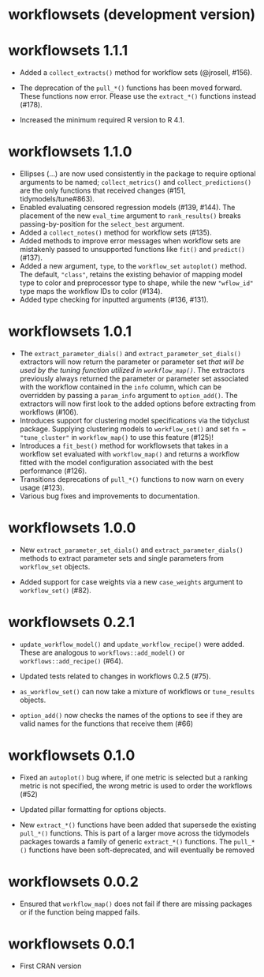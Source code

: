 # workflowsets (development version)

# workflowsets 1.1.1

* Added a `collect_extracts()` method for workflow sets (@jrosell, #156).

* The deprecation of the `pull_*()` functions has been moved forward. These functions now error. Please use the `extract_*()` functions instead (#178).

* Increased the minimum required R version to R 4.1.

# workflowsets 1.1.0

* Ellipses (...) are now used consistently in the package to require optional arguments to be named; `collect_metrics()` and `collect_predictions()` are the only functions that received changes (#151, tidymodels/tune#863).
* Enabled evaluating censored regression models (#139, #144). The placement of 
  the new `eval_time` argument to `rank_results()` breaks passing-by-position 
  for the `select_best` argument.
* Added a `collect_notes()` method for workflow sets (#135).
* Added methods to improve error messages when workflow sets are mistakenly
  passed to unsupported functions like `fit()` and `predict()` (#137).
* Added a new argument, `type`, to the `workflow_set` `autoplot()` method. The
  default, `"class"`, retains the existing behavior of mapping model type to 
  color and preprocessor type to shape, while the new `"wflow_id"`
  type maps the workflow IDs to color (#134).
* Added type checking for inputted arguments (#136, #131).

# workflowsets 1.0.1

* The `extract_parameter_dials()` and `extract_parameter_set_dials()` extractors
  will now return the parameter or parameter set 
  _that will be used by the tuning function utilized in `workflow_map()`_. 
  The extractors previously always returned the parameter or parameter set
  associated with the workflow contained in the `info` column, which can be
  overridden by passing a `param_info` argument to `option_add()`. The 
  extractors will now first look to the added options before extracting from
  workflows (#106).
* Introduces support for clustering model specifications via the tidyclust 
  package. Supplying clustering models to `workflow_set()` and set
  `fn = "tune_cluster"` in `workflow_map()` to use this feature (#125)!
* Introduces a `fit_best()` method for workflowsets that takes in a workflow set
  evaluated with `workflow_map()` and returns a workflow fitted with the model
  configuration associated with the best performance (#126).
* Transitions deprecations of `pull_*()` functions to now warn on every usage 
  (#123).
* Various bug fixes and improvements to documentation.

# workflowsets 1.0.0

* New `extract_parameter_set_dials()` and `extract_parameter_dials()` methods to 
  extract parameter sets and single parameters from `workflow_set` objects.
  
* Added support for case weights via a new `case_weights` argument
  to `workflow_set()` (#82).

# workflowsets 0.2.1

* `update_workflow_model()` and `update_workflow_recipe()` were added. These are analogous to `workflows::add_model()` or `workflows::add_recipe()` (#64).

* Updated tests related to changes in workflows 0.2.5 (#75).

* `as_workflow_set()` can now take a mixture of workflows or `tune_results` objects. 

* `option_add()` now checks the names of the options to see if they are valid names for the functions that receive them (#66)

# workflowsets 0.1.0

* Fixed an `autoplot()` bug where, if one metric is selected but a ranking metric is not specified, the wrong metric is used to order the workflows (#52)

* Updated pillar formatting for options objects. 

* New `extract_*()` functions have been added that supersede the existing `pull_*()` functions. This is part of a larger move across the tidymodels packages towards a family of generic `extract_*()` functions. The `pull_*()` functions have been soft-deprecated, and will eventually be removed

# workflowsets 0.0.2

* Ensured that `workflow_map()` does not fail if there are missing packages or if the function being mapped fails. 

# workflowsets 0.0.1

* First CRAN version
